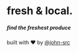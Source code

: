 <h1>fresh & local.</h1>

<h5>find the freshest produce</h5>

built with ❤️ by [@john-src](https://github.com/john-src)
